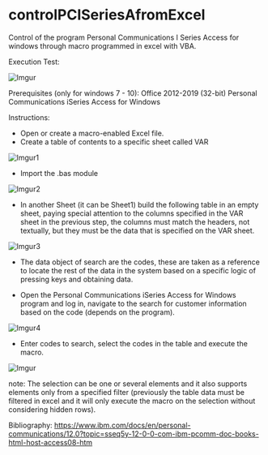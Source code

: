# controlPCISeriesAfromExcel
Control of the program Personal Communications I Series Access for windows through macro programmed in excel with VBA.


Execution Test:

![Imgur](https://i.imgur.com/M9RDU8Z.gif)


Prerequisites (only for windows 7 - 10):
Office 2012-2019 (32-bit)
Personal Communications iSeries Access for Windows

Instructions:
* Open or create a macro-enabled Excel file.
* Create a table of contents to a specific sheet called VAR

![Imgur1](https://i.imgur.com/w8SWzkm.png)

* Import the .bas module

![Imgur2](https://i.imgur.com/doXrknC.png)

* In another Sheet (it can be Sheet1) build the following table in an empty sheet, paying special attention to the columns specified in the VAR sheet in the previous step, the columns must match the headers, not textually, but they must be the data that is specified on the VAR sheet.

![Imgur3](https://i.imgur.com/rhakXs7.png)

* The data object of search are the codes, these are taken as a reference to locate the rest of the data in the system based on a specific logic of pressing keys and obtaining data.

* Open the Personal Communications iSeries Access for Windows program and log in, navigate to the search for customer information based on the code (depends on the program).

![Imgur4](https://i.imgur.com/3Zgbsoo.png)

* Enter codes to search, select the codes in the table and execute the macro.

![Imgur](https://i.imgur.com/M9RDU8Z.gif)

note:
The selection can be one or several elements and it also supports elements only from a specified filter (previously the table data must be filtered in excel and it will only execute the macro on the selection without considering hidden rows).


Bibliography:
https://www.ibm.com/docs/en/personal-communications/12.0?topic=sseq5y-12-0-0-com-ibm-pcomm-doc-books-html-host-access08-htm

